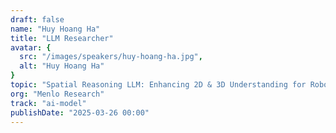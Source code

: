 ```yaml
---
draft: false
name: "Huy Hoang Ha"
title: "LLM Researcher"
avatar: {
  src: "/images/speakers/huy-hoang-ha.jpg",
  alt: "Huy Hoang Ha"
}
topic: "Spatial Reasoning LLM: Enhancing 2D & 3D Understanding for Robotic Manipulation and Navigation"
org: "Menlo Research"
track: "ai-model"
publishDate: "2025-03-26 00:00"
---
```

